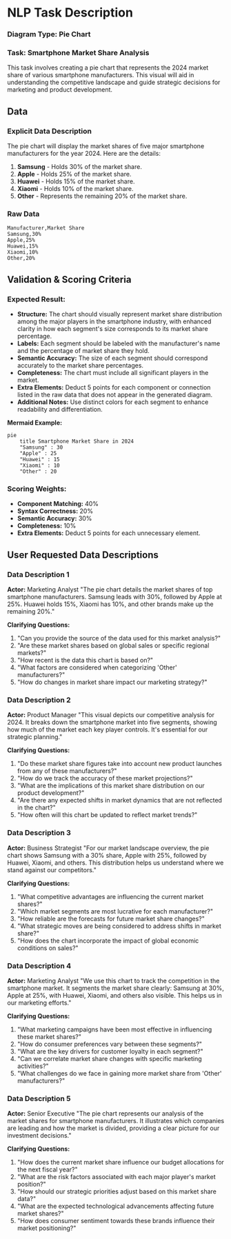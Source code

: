 # NLP Task Description

### Diagram Type: Pie Chart
### Task: Smartphone Market Share Analysis
This task involves creating a pie chart that represents the 2024 market share of various smartphone manufacturers. This visual will aid in understanding the competitive landscape and guide strategic decisions for marketing and product development.

## Data
### Explicit Data Description
The pie chart will display the market shares of five major smartphone manufacturers for the year 2024. Here are the details:
1. **Samsung** - Holds 30% of the market share.
2. **Apple** - Holds 25% of the market share.
3. **Huawei** - Holds 15% of the market share.
4. **Xiaomi** - Holds 10% of the market share.
5. **Other** - Represents the remaining 20% of the market share.

### Raw Data

```csv
Manufacturer,Market Share
Samsung,30%
Apple,25%
Huawei,15%
Xiaomi,10%
Other,20%
```

## Validation & Scoring Criteria

### Expected Result:
- **Structure:** The chart should visually represent market share distribution among the major players in the smartphone industry, with enhanced clarity in how each segment's size corresponds to its market share percentage.
- **Labels:** Each segment should be labeled with the manufacturer's name and the percentage of market share they hold.
- **Semantic Accuracy:** The size of each segment should correspond accurately to the market share percentages.
- **Completeness:** The chart must include all significant players in the
  market.
- **Extra Elements:** Deduct 5 points for each component or connection listed
  in the raw data that does not appear in the generated diagram.
- **Additional Notes:** Use distinct colors for each segment to enhance readability and differentiation.

**Mermaid Example:**

```mermaid
pie
    title Smartphone Market Share in 2024
    "Samsung" : 30
    "Apple" : 25
    "Huawei" : 15
    "Xiaomi" : 10
    "Other" : 20
```

### Scoring Weights:
- **Component Matching:** 40%
- **Syntax Correctness:** 20%
- **Semantic Accuracy:** 30%
- **Completeness:** 10%
- **Extra Elements:** Deduct 5 points for each unnecessary element.

## User Requested Data Descriptions

### Data Description 1
**Actor:** Marketing Analyst
"The pie chart details the market shares of top smartphone manufacturers. Samsung leads with 30%, followed by Apple at 25%. Huawei holds 15%, Xiaomi has 10%, and other brands make up the remaining 20%."

**Clarifying Questions:**
1. "Can you provide the source of the data used for this market analysis?"
2. "Are these market shares based on global sales or specific regional markets?"
3. "How recent is the data this chart is based on?"
4. "What factors are considered when categorizing 'Other' manufacturers?"
5. "How do changes in market share impact our marketing strategy?"

### Data Description 2
**Actor:** Product Manager
"This visual depicts our competitive analysis for 2024. It breaks down the smartphone market into five segments, showing how much of the market each key player controls. It's essential for our strategic planning."

**Clarifying Questions:**
1. "Do these market share figures take into account new product launches from any of these manufacturers?"
2. "How do we track the accuracy of these market projections?"
3. "What are the implications of this market share distribution on our product development?"
4. "Are there any expected shifts in market dynamics that are not reflected in the chart?"
5. "How often will this chart be updated to reflect market trends?"

### Data Description 3
**Actor:** Business Strategist
"For our market landscape overview, the pie chart shows Samsung with a 30% share, Apple with 25%, followed by Huawei, Xiaomi, and others. This distribution helps us understand where we stand against our competitors."

**Clarifying Questions:**
1. "What competitive advantages are influencing the current market shares?"
2. "Which market segments are most lucrative for each manufacturer?"
3. "How reliable are the forecasts for future market share changes?"
4. "What strategic moves are being considered to address shifts in market share?"
5. "How does the chart incorporate the impact of global economic conditions on sales?"

### Data Description 4
**Actor:** Marketing Analyst
"We use this chart to track the competition in the smartphone market. It segments the market share clearly: Samsung at 30%, Apple at 25%, with Huawei, Xiaomi, and others also visible. This helps us in our marketing efforts."

**Clarifying Questions:**
1. "What marketing campaigns have been most effective in influencing these market shares?"
2. "How do consumer preferences vary between these segments?"
3. "What are the key drivers for customer loyalty in each segment?"
4. "Can we correlate market share changes with specific marketing activities?"
5. "What challenges do we face in gaining more market share from 'Other' manufacturers?"

### Data Description 5
**Actor:** Senior Executive
"The pie chart represents our analysis of the market shares for smartphone manufacturers. It illustrates which companies are leading and how the market is divided, providing a clear picture for our investment decisions."

**Clarifying Questions:**
1. "How does the current market share influence our budget allocations for the next fiscal year?"
2. "What are the risk factors associated with each major player's market position?"
3. "How should our strategic priorities adjust based on this market share data?"
4. "What are the expected technological advancements affecting future market shares?"
5. "How does consumer sentiment towards these brands influence their market positioning?"

